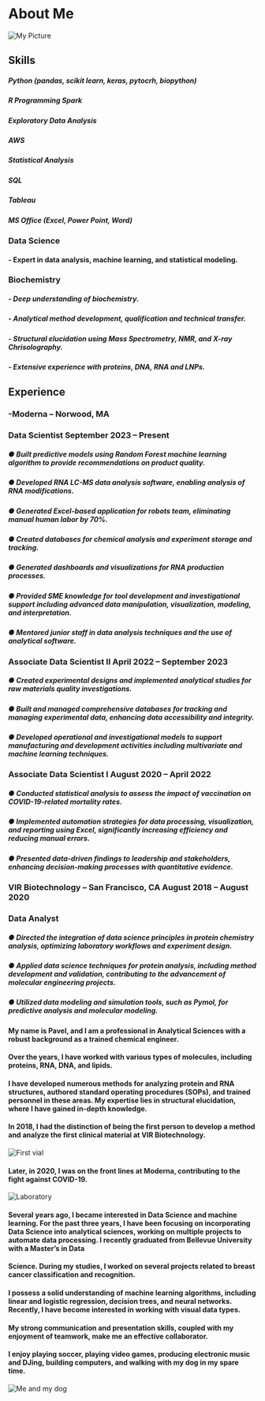 
# About Me
![My Picture](/assets/images/Me.png)
## Skills
##### Python (pandas, scikit learn, keras, pytocrh, biopython)
##### R Programming Spark
##### Exploratory Data Analysis
##### AWS  
##### Statistical Analysis
##### SQL 
##### Tableau 
##### MS Office (Excel, Power Point, Word)

### Data Science
#### - Expert in data analysis, machine learning, and statistical modeling.

### Biochemistry
##### - Deep understanding of biochemistry.
##### - Analytical method development, qualification and technical transfer.
##### - Structural elucidation using Mass Spectrometry, NMR, and X-ray Chrisolography.
##### - Extensive experience with proteins, DNA, RNA and LNPs.

## Experience
### -Moderna – Norwood, MA
### Data Scientist September 2023 – Present
##### ● Built predictive models using Random Forest machine learning algorithm to provide recommendations on product quality.
##### ● Developed RNA LC-MS data analysis software, enabling analysis of RNA modifications.
##### ● Generated Excel-based application for robots team, eliminating manual human labor by 70%.
##### ● Created databases for chemical analysis and experiment storage and tracking.
##### ● Generated dashboards and visualizations for RNA production processes.
##### ● Provided SME knowledge for tool development and investigational support including advanced data manipulation, visualization, modeling, and interpretation.
##### ● Mentored junior staff in data analysis techniques and the use of analytical software.

### Associate Data Scientist II April 2022 – September 2023
##### ● Created experimental designs and implemented analytical studies for raw materials quality investigations.
##### ● Built and managed comprehensive databases for tracking and managing experimental data, enhancing data accessibility and integrity.
##### ● Developed operational and investigational models to support manufacturing and development activities including multivariate and machine learning techniques.

### Associate Data Scientist I August 2020 – April 2022
##### ● Conducted statistical analysis to assess the impact of vaccination on COVID-19-related mortality rates.
##### ● Implemented automation strategies for data processing, visualization, and reporting using Excel, significantly increasing efficiency and reducing manual errors.
##### ● Presented data-driven findings to leadership and stakeholders, enhancing decision-making processes with quantitative evidence.

### VIR Biotechnology – San Francisco, CA August 2018 – August 2020
### Data Analyst
##### ● Directed the integration of data science principles in protein chemistry analysis, optimizing laboratory workflows and experiment design.
##### ● Applied data science techniques for protein analysis, including method development and validation, contributing to the advancement of molecular engineering projects.
##### ● Utilized data modeling and simulation tools, such as Pymol, for predictive analysis and molecular modeling. <br>




#### My name is Pavel, and I am a professional in Analytical Sciences with a robust background as a trained chemical engineer.
#### Over the years, I have worked with various types of molecules, including proteins, RNA, DNA, and lipids.
#### I have developed numerous methods for analyzing protein and RNA structures, authored standard operating procedures (SOPs), and trained personnel in these areas. My expertise lies in structural elucidation, where I have gained in-depth knowledge. 
#### In 2018, I had the distinction of being the first person to develop a method and analyze the first clinical material at VIR Biotechnology. 

![First vial](/assets/images/with_vial.png)

#### Later, in 2020, I was on the front lines at Moderna, contributing to the fight against COVID-19. 
![Laboratory](/assets/images/lab.png)

#### Several years ago, I became interested in Data Science and machine learning. For the past three years, I have been focusing on incorporating Data Science into analytical sciences, working on multiple projects to automate data processing. I recently graduated from Bellevue University with a Master’s in Data 
#### Science. During my studies, I worked on several projects related to breast cancer classification and recognition. 
#### I possess a solid understanding of machine learning algorithms, including linear and logistic regression, decision trees, and neural networks. Recently, I have become interested in working with visual data types. 
#### My strong communication and presentation skills, coupled with my enjoyment of teamwork, make me an effective collaborator. 


#### I enjoy playing soccer, playing video games, producing electronic music and DJing, building computers, and walking with my dog in my spare time.
![Me and my dog](/assets/images/with_chester.png)



